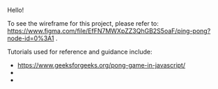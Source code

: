 Hello!

To see the wireframe for this project, please refer to: https://www.figma.com/file/EfFN7MWXpZZ3QhGB2S5oaF/ping-pong?node-id=0%3A1 .

Tutorials used for reference and guidance include:
- https://www.geeksforgeeks.org/pong-game-in-javascript/
- 
- 
